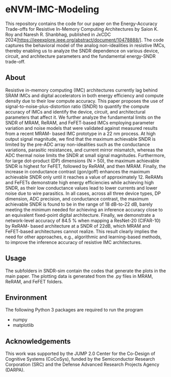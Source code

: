# eNVM-IMC-Modeling
This repository contains the code for our paper on the Energy-Accuracy Trade-offs for Resistive In-Memory Computing Architectures by Saion K. Roy and Naresh R. Shanbhag, published in JxCDC 2024[https://ieeexplore.ieee.org/abstract/document/10478888/]. The code captures the behavioral model of the analog non-idealities in resistive IMCs, thereby enabling us to analyze the SNDR dependence on various device, circuit, and architecture parameters and the fundamental energy-SNDR trade-off.

## About
Resistive in-memory computing (IMC) architectures currently lag behind SRAM IMCs and digital accelerators in both energy efficiency and compute density due to their low compute accuracy. This paper proposes the use of signal-to-noise-plus-distortion ratio (SNDR) to quantify the compute accuracy of IMCs and identify the device, circuit, and architectural parameters that affect it. We further analyze the fundamental limits on the SNDR of MRAM, ReRAM, and FeFET-based IMCs employing parameter variation and noise models that were validated against measured results from a recent MRAM- based IMC prototype in a 22 nm process. At high output signal magnitude, we find that the maximum achievable SNDR is limited by the pre-ADC array non-idealities such as the conductance variations, parasitic resistances, and current mirror mismatch, whereas the ADC thermal noise limits the SNDR at small signal magnitudes. Furthermore, for large dot-product (DP) dimensions (N > 50), the maximum achievable SNDR is highest for FeFET, followed by ReRAM, and then MRAM. Finally, the increase in conductance contrast (gon/goff) enhances the maximum achievable SNDR only until it reaches a value of approximately 12. ReRAMs and FeFETs demonstrate high energy efficiencies while achieving high SNDR, as their low conductance values lead to lower currents and lower noise due to wire parasitics. In all cases, across all three device types, DP dimension, ADC precision, and conductance contrast, the maximum achievable SNDR is found to be in the range of 18 dB-to-22 dB, barely meeting the minimum needed for achieving an inference accuracy close to an equivalent fixed-point digital architecture. Finally, we demonstrate a network-level accuracy of 84.5 % when mapping a ResNet-20 (CIFAR-10) by ReRAM- based architecture at a SNDR of 22dB, which MRAM and FeFET-based architectures cannot realize. This result clearly implies the need for other approaches, e.g., algorithmic and learning-based methods, to improve the inference accuracy of resistive IMC architectures.

## Usage
The subfolders in SNDR-sim contain the codes that generate the plots in the main paper. The plotting data is generated from the .py files in MRAM, ReRAM, and FeFET folders.

## Environment
The following Python 3 packages are required to run the program
* numpy
* matplotlib

## Acknowledgements
This work was supported by the JUMP 2.0 Center for the Co-Design of Cognitive Systems (CoCoSys), funded by the Semiconductor Research Corporation (SRC) and the Defense Advanced Research Projects Agency (DARPA).
